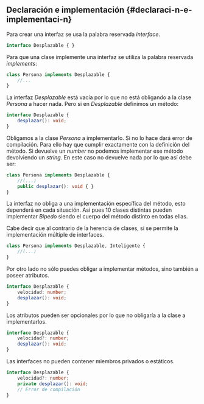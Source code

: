 ## Declaración e implementación {#declaraci-n-e-implementaci-n}

Para crear una interfaz se usa la palabra reservada _interface_.

```ts
interface Desplazable { }
```

Para que una clase implemente una interfaz se utiliza la palabra reservada _implements_:

```ts
class Persona implements Desplazable {
    //...
}
```
La interfaz _Desplazable_ está vacía por lo que no está obligando a la clase _Persona_ a hacer nada. Pero si en _Desplazable_ definimos un método:

```ts
interface Desplazable {
    desplazar(): void;
}
```
Obligamos a la clase _Persona_ a implementarlo. Si no lo hace dará error de compilación. Para ello hay que cumplir exactamente con la definición del método. Si devuelve un *number* no podemos implementar ese método devolviendo un *string*. En este caso no devuelve nada por lo que así debe ser:

```ts
class Persona implements Desplazable {
    //(...) 
    public desplazar(): void { }
}
```
La interfaz no obliga a una implementación específica del método, esto dependerá en cada situación. Así pues 10 clases distintas pueden implementar _Bipedo_ siendo el cuerpo del método distinto en todas ellas.

Cabe decir que al contrario de la herencia de clases, sí se permite la implementación múltiple de interfaces.

```ts
class Persona implements Desplazable, Inteligente {
    //(...)
}
```

Por otro lado no sólo puedes obligar a implementar métodos, sino también a poseer atributos.

```ts
interface Desplazable {  
    velocidad: number; 
    desplazar(): void;
}
```
Los atributos pueden ser opcionales por lo que no obligaría a la clase a implementarlos.

```ts
interface Desplazable {
    velocidad?: number;
    desplazar(): void;
}
```
Las interfaces no pueden contener miembros privados o estáticos.

```ts
interface Desplazable {
    velocidad?: number;
    private desplazar(): void;
    // Error de compilación
}
```